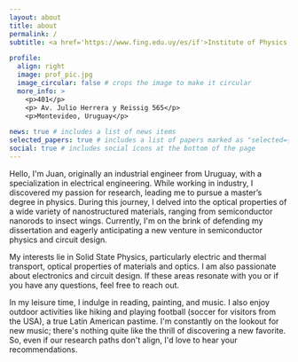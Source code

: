```yaml
---
layout: about
title: about
permalink: /
subtitle: <a href='https://www.fing.edu.uy/es/if'>Institute of Physics, Udelar</a>. MSc student

profile:
  align: right
  image: prof_pic.jpg
  image_circular: false # crops the image to make it circular
  more_info: >
    <p>401</p>
    <p> Av. Julio Herrera y Reissig 565</p>
    <p>Montevideo, Uruguay</p>

news: true # includes a list of news items
selected_papers: true # includes a list of papers marked as "selected={true}"
social: true # includes social icons at the bottom of the page
---
```


Hello, I'm Juan, originally an industrial engineer from Uruguay, with a specialization in electrical engineering. While working in industry, I discovered my passion for research, leading me to pursue a master’s degree in physics.  During this journey, I delved into the optical properties of a wide variety of nanostructured materials, ranging from semiconductor nanorods to insect wings. Currently, I'm on the brink of defending my dissertation and eagerly anticipating a new venture in semiconductor physics and circuit design.

My interests lie in Solid State Physics, particularly electric and thermal transport, optical properties of materials and optics. I am also passionate about electronics and circuit design. If these areas resonate with you or if you have any questions, feel free to reach out.

In my leisure time, I indulge in reading, painting, and music. I also enjoy outdoor activities like hiking and playing football (soccer for visitors from the USA), a true Latin American pastime. I'm constantly on the lookout for new music; there's nothing quite like the thrill of discovering a new favorite. So, even if our research paths don't align, I'd love to hear your recommendations.
